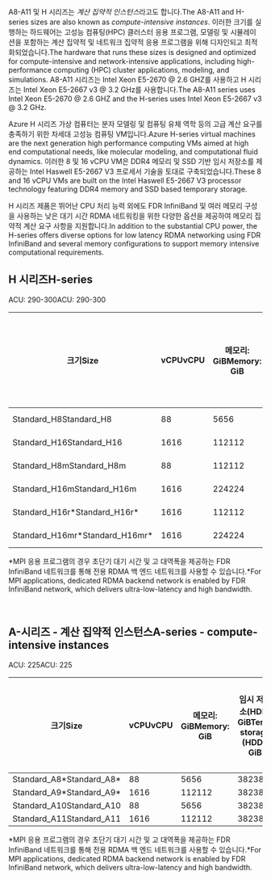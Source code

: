 <!-- A-series - compute-intensive instances, H-series -->

<span data-ttu-id="65bf7-101">A8-A11 및 H 시리즈는 *계산 집약적 인스턴스*라고도 합니다.</span><span class="sxs-lookup"><span data-stu-id="65bf7-101">The A8-A11 and H-series sizes are also known as *compute-intensive instances*.</span></span> <span data-ttu-id="65bf7-102">이러한 크기를 실행하는 하드웨어는 고성능 컴퓨팅(HPC) 클러스터 응용 프로그램, 모델링 및 시뮬레이션을 포함하는 계산 집약적 및 네트워크 집약적 응용 프로그램을 위해 디자인되고 최적화되었습니다.</span><span class="sxs-lookup"><span data-stu-id="65bf7-102">The hardware that runs these sizes is designed and optimized for compute-intensive and network-intensive applications, including high-performance computing (HPC) cluster applications, modeling, and simulations.</span></span> <span data-ttu-id="65bf7-103">A8-A11 시리즈는 Intel Xeon E5-2670 @ 2.6 GHZ를 사용하고 H 시리즈는 Intel Xeon E5-2667 v3 @ 3.2 GHz를 사용합니다.</span><span class="sxs-lookup"><span data-stu-id="65bf7-103">The A8-A11 series uses Intel Xeon E5-2670 @ 2.6 GHZ and the H-series uses Intel Xeon E5-2667 v3 @ 3.2 GHz.</span></span> 

<span data-ttu-id="65bf7-104">Azure H 시리즈 가상 컴퓨터는 분자 모델링 및 컴퓨팅 유체 역학 등의 고급 계산 요구를 충족하기 위한 차세대 고성능 컴퓨팅 VM입니다.</span><span class="sxs-lookup"><span data-stu-id="65bf7-104">Azure H-series virtual machines are the next generation high performance computing VMs aimed at high end computational needs, like molecular modeling, and computational fluid dynamics.</span></span> <span data-ttu-id="65bf7-105">이러한 8 및 16 vCPU VM은 DDR4 메모리 및 SSD 기반 임시 저장소를 제공하는 Intel Haswell E5-2667 V3 프로세서 기술을 토대로 구축되었습니다.</span><span class="sxs-lookup"><span data-stu-id="65bf7-105">These 8 and 16 vCPU VMs are built on the Intel Haswell E5-2667 V3 processor technology featuring DDR4 memory and SSD based temporary storage.</span></span> 

<span data-ttu-id="65bf7-106">H 시리즈 제품은 뛰어난 CPU 처리 능력 외에도 FDR InfiniBand 및 여러 메모리 구성을 사용하는 낮은 대기 시간 RDMA 네트워킹을 위한 다양한 옵션을 제공하여 메모리 집약적 계산 요구 사항을 지원합니다.</span><span class="sxs-lookup"><span data-stu-id="65bf7-106">In addition to the substantial CPU power, the H-series offers diverse options for low latency RDMA networking using FDR InfiniBand and several memory configurations to support memory intensive computational requirements.</span></span>



## <a name="h-series"></a><span data-ttu-id="65bf7-107">H 시리즈</span><span class="sxs-lookup"><span data-stu-id="65bf7-107">H-series</span></span>

<span data-ttu-id="65bf7-108">ACU: 290-300</span><span class="sxs-lookup"><span data-stu-id="65bf7-108">ACU: 290-300</span></span>

| <span data-ttu-id="65bf7-109">크기</span><span class="sxs-lookup"><span data-stu-id="65bf7-109">Size</span></span> | <span data-ttu-id="65bf7-110">vCPU</span><span class="sxs-lookup"><span data-stu-id="65bf7-110">vCPU</span></span> | <span data-ttu-id="65bf7-111">메모리: GiB</span><span class="sxs-lookup"><span data-stu-id="65bf7-111">Memory: GiB</span></span> | <span data-ttu-id="65bf7-112">임시 저장소(SSD) GiB</span><span class="sxs-lookup"><span data-stu-id="65bf7-112">Temp storage (SSD) GiB</span></span> | <span data-ttu-id="65bf7-113">최대 데이터 디스크 수</span><span class="sxs-lookup"><span data-stu-id="65bf7-113">Max data disks</span></span> | <span data-ttu-id="65bf7-114">최대 디스크 처리량: IOPS</span><span class="sxs-lookup"><span data-stu-id="65bf7-114">Max disk throughput: IOPS</span></span> | <span data-ttu-id="65bf7-115">최대 NIC 수</span><span class="sxs-lookup"><span data-stu-id="65bf7-115">Max NICs</span></span> |
| --- | --- | --- | --- | --- | --- | --- |
| <span data-ttu-id="65bf7-116">Standard_H8</span><span class="sxs-lookup"><span data-stu-id="65bf7-116">Standard_H8</span></span> |<span data-ttu-id="65bf7-117">8</span><span class="sxs-lookup"><span data-stu-id="65bf7-117">8</span></span> |<span data-ttu-id="65bf7-118">56</span><span class="sxs-lookup"><span data-stu-id="65bf7-118">56</span></span> |<span data-ttu-id="65bf7-119">1000</span><span class="sxs-lookup"><span data-stu-id="65bf7-119">1000</span></span> |<span data-ttu-id="65bf7-120">16</span><span class="sxs-lookup"><span data-stu-id="65bf7-120">16</span></span> |<span data-ttu-id="65bf7-121">16 x 500</span><span class="sxs-lookup"><span data-stu-id="65bf7-121">16 x 500</span></span> |<span data-ttu-id="65bf7-122">2</span><span class="sxs-lookup"><span data-stu-id="65bf7-122">2</span></span>  |
| <span data-ttu-id="65bf7-123">Standard_H16</span><span class="sxs-lookup"><span data-stu-id="65bf7-123">Standard_H16</span></span> |<span data-ttu-id="65bf7-124">16</span><span class="sxs-lookup"><span data-stu-id="65bf7-124">16</span></span> |<span data-ttu-id="65bf7-125">112</span><span class="sxs-lookup"><span data-stu-id="65bf7-125">112</span></span> |<span data-ttu-id="65bf7-126">2000</span><span class="sxs-lookup"><span data-stu-id="65bf7-126">2000</span></span> |<span data-ttu-id="65bf7-127">32</span><span class="sxs-lookup"><span data-stu-id="65bf7-127">32</span></span> |<span data-ttu-id="65bf7-128">32 x 500</span><span class="sxs-lookup"><span data-stu-id="65bf7-128">32 x 500</span></span> |<span data-ttu-id="65bf7-129">4</span><span class="sxs-lookup"><span data-stu-id="65bf7-129">4</span></span> |
| <span data-ttu-id="65bf7-130">Standard_H8m</span><span class="sxs-lookup"><span data-stu-id="65bf7-130">Standard_H8m</span></span> |<span data-ttu-id="65bf7-131">8</span><span class="sxs-lookup"><span data-stu-id="65bf7-131">8</span></span> |<span data-ttu-id="65bf7-132">112</span><span class="sxs-lookup"><span data-stu-id="65bf7-132">112</span></span> |<span data-ttu-id="65bf7-133">1000</span><span class="sxs-lookup"><span data-stu-id="65bf7-133">1000</span></span> |<span data-ttu-id="65bf7-134">16</span><span class="sxs-lookup"><span data-stu-id="65bf7-134">16</span></span> |<span data-ttu-id="65bf7-135">16 x 500</span><span class="sxs-lookup"><span data-stu-id="65bf7-135">16 x 500</span></span> |<span data-ttu-id="65bf7-136">2</span><span class="sxs-lookup"><span data-stu-id="65bf7-136">2</span></span>  |
| <span data-ttu-id="65bf7-137">Standard_H16m</span><span class="sxs-lookup"><span data-stu-id="65bf7-137">Standard_H16m</span></span> |<span data-ttu-id="65bf7-138">16</span><span class="sxs-lookup"><span data-stu-id="65bf7-138">16</span></span> |<span data-ttu-id="65bf7-139">224</span><span class="sxs-lookup"><span data-stu-id="65bf7-139">224</span></span> |<span data-ttu-id="65bf7-140">2000</span><span class="sxs-lookup"><span data-stu-id="65bf7-140">2000</span></span> |<span data-ttu-id="65bf7-141">32</span><span class="sxs-lookup"><span data-stu-id="65bf7-141">32</span></span> |<span data-ttu-id="65bf7-142">32 x 500</span><span class="sxs-lookup"><span data-stu-id="65bf7-142">32 x 500</span></span> |<span data-ttu-id="65bf7-143">4</span><span class="sxs-lookup"><span data-stu-id="65bf7-143">4</span></span>  |
| <span data-ttu-id="65bf7-144">Standard_H16r*</span><span class="sxs-lookup"><span data-stu-id="65bf7-144">Standard_H16r*</span></span> |<span data-ttu-id="65bf7-145">16</span><span class="sxs-lookup"><span data-stu-id="65bf7-145">16</span></span> |<span data-ttu-id="65bf7-146">112</span><span class="sxs-lookup"><span data-stu-id="65bf7-146">112</span></span> |<span data-ttu-id="65bf7-147">2000</span><span class="sxs-lookup"><span data-stu-id="65bf7-147">2000</span></span> |<span data-ttu-id="65bf7-148">32</span><span class="sxs-lookup"><span data-stu-id="65bf7-148">32</span></span> |<span data-ttu-id="65bf7-149">32 x 500</span><span class="sxs-lookup"><span data-stu-id="65bf7-149">32 x 500</span></span> |<span data-ttu-id="65bf7-150">4</span><span class="sxs-lookup"><span data-stu-id="65bf7-150">4</span></span>  |
| <span data-ttu-id="65bf7-151">Standard_H16mr*</span><span class="sxs-lookup"><span data-stu-id="65bf7-151">Standard_H16mr*</span></span> |<span data-ttu-id="65bf7-152">16</span><span class="sxs-lookup"><span data-stu-id="65bf7-152">16</span></span> |<span data-ttu-id="65bf7-153">224</span><span class="sxs-lookup"><span data-stu-id="65bf7-153">224</span></span> |<span data-ttu-id="65bf7-154">2000</span><span class="sxs-lookup"><span data-stu-id="65bf7-154">2000</span></span> |<span data-ttu-id="65bf7-155">32</span><span class="sxs-lookup"><span data-stu-id="65bf7-155">32</span></span> |<span data-ttu-id="65bf7-156">32 x 500</span><span class="sxs-lookup"><span data-stu-id="65bf7-156">32 x 500</span></span> |<span data-ttu-id="65bf7-157">4</span><span class="sxs-lookup"><span data-stu-id="65bf7-157">4</span></span> |

<span data-ttu-id="65bf7-158">*MPI 응용 프로그램의 경우 초단기 대기 시간 및 고 대역폭을 제공하는 FDR InfiniBand 네트워크를 통해 전용 RDMA 백 엔드 네트워크를 사용할 수 있습니다.</span><span class="sxs-lookup"><span data-stu-id="65bf7-158">*For MPI applications, dedicated RDMA backend network is enabled by FDR InfiniBand network, which delivers ultra-low-latency and high bandwidth.</span></span>

<br>



## <a name="a-series---compute-intensive-instances"></a><span data-ttu-id="65bf7-159">A-시리즈 - 계산 집약적 인스턴스</span><span class="sxs-lookup"><span data-stu-id="65bf7-159">A-series - compute-intensive instances</span></span>

<span data-ttu-id="65bf7-160">ACU: 225</span><span class="sxs-lookup"><span data-stu-id="65bf7-160">ACU: 225</span></span>

| <span data-ttu-id="65bf7-161">크기</span><span class="sxs-lookup"><span data-stu-id="65bf7-161">Size</span></span> | <span data-ttu-id="65bf7-162">vCPU</span><span class="sxs-lookup"><span data-stu-id="65bf7-162">vCPU</span></span> | <span data-ttu-id="65bf7-163">메모리: GiB</span><span class="sxs-lookup"><span data-stu-id="65bf7-163">Memory: GiB</span></span> | <span data-ttu-id="65bf7-164">임시 저장소(HDD) GiB</span><span class="sxs-lookup"><span data-stu-id="65bf7-164">Temp storage (HDD): GiB</span></span> | <span data-ttu-id="65bf7-165">최대 데이터 디스크 수</span><span class="sxs-lookup"><span data-stu-id="65bf7-165">Max data disks</span></span> | <span data-ttu-id="65bf7-166">최대 데이터 디스크 처리량: IOPS</span><span class="sxs-lookup"><span data-stu-id="65bf7-166">Max data disk throughput: IOPS</span></span> | <span data-ttu-id="65bf7-167">최대 NIC 수</span><span class="sxs-lookup"><span data-stu-id="65bf7-167">Max NICs</span></span>|
| --- | --- | --- | --- | --- | --- | --- |
| <span data-ttu-id="65bf7-168">Standard_A8*</span><span class="sxs-lookup"><span data-stu-id="65bf7-168">Standard_A8*</span></span> |<span data-ttu-id="65bf7-169">8</span><span class="sxs-lookup"><span data-stu-id="65bf7-169">8</span></span> |<span data-ttu-id="65bf7-170">56</span><span class="sxs-lookup"><span data-stu-id="65bf7-170">56</span></span> |<span data-ttu-id="65bf7-171">382</span><span class="sxs-lookup"><span data-stu-id="65bf7-171">382</span></span> |<span data-ttu-id="65bf7-172">16</span><span class="sxs-lookup"><span data-stu-id="65bf7-172">16</span></span> |<span data-ttu-id="65bf7-173">16x500</span><span class="sxs-lookup"><span data-stu-id="65bf7-173">16x500</span></span> |<span data-ttu-id="65bf7-174">2</span><span class="sxs-lookup"><span data-stu-id="65bf7-174">2</span></span> |
| <span data-ttu-id="65bf7-175">Standard_A9*</span><span class="sxs-lookup"><span data-stu-id="65bf7-175">Standard_A9*</span></span> |<span data-ttu-id="65bf7-176">16</span><span class="sxs-lookup"><span data-stu-id="65bf7-176">16</span></span> |<span data-ttu-id="65bf7-177">112</span><span class="sxs-lookup"><span data-stu-id="65bf7-177">112</span></span> |<span data-ttu-id="65bf7-178">382</span><span class="sxs-lookup"><span data-stu-id="65bf7-178">382</span></span> |<span data-ttu-id="65bf7-179">16</span><span class="sxs-lookup"><span data-stu-id="65bf7-179">16</span></span> |<span data-ttu-id="65bf7-180">16x500</span><span class="sxs-lookup"><span data-stu-id="65bf7-180">16x500</span></span> |<span data-ttu-id="65bf7-181">4</span><span class="sxs-lookup"><span data-stu-id="65bf7-181">4</span></span> |
| <span data-ttu-id="65bf7-182">Standard_A10</span><span class="sxs-lookup"><span data-stu-id="65bf7-182">Standard_A10</span></span> |<span data-ttu-id="65bf7-183">8</span><span class="sxs-lookup"><span data-stu-id="65bf7-183">8</span></span> |<span data-ttu-id="65bf7-184">56</span><span class="sxs-lookup"><span data-stu-id="65bf7-184">56</span></span> |<span data-ttu-id="65bf7-185">382</span><span class="sxs-lookup"><span data-stu-id="65bf7-185">382</span></span> |<span data-ttu-id="65bf7-186">16</span><span class="sxs-lookup"><span data-stu-id="65bf7-186">16</span></span> |<span data-ttu-id="65bf7-187">16x500</span><span class="sxs-lookup"><span data-stu-id="65bf7-187">16x500</span></span> |<span data-ttu-id="65bf7-188">2</span><span class="sxs-lookup"><span data-stu-id="65bf7-188">2</span></span>  |
| <span data-ttu-id="65bf7-189">Standard_A11</span><span class="sxs-lookup"><span data-stu-id="65bf7-189">Standard_A11</span></span> |<span data-ttu-id="65bf7-190">16</span><span class="sxs-lookup"><span data-stu-id="65bf7-190">16</span></span> |<span data-ttu-id="65bf7-191">112</span><span class="sxs-lookup"><span data-stu-id="65bf7-191">112</span></span> |<span data-ttu-id="65bf7-192">382</span><span class="sxs-lookup"><span data-stu-id="65bf7-192">382</span></span> |<span data-ttu-id="65bf7-193">16</span><span class="sxs-lookup"><span data-stu-id="65bf7-193">16</span></span> |<span data-ttu-id="65bf7-194">16x500</span><span class="sxs-lookup"><span data-stu-id="65bf7-194">16x500</span></span> |<span data-ttu-id="65bf7-195">4</span><span class="sxs-lookup"><span data-stu-id="65bf7-195">4</span></span> |

<span data-ttu-id="65bf7-196">*MPI 응용 프로그램의 경우 초단기 대기 시간 및 고 대역폭을 제공하는 FDR InfiniBand 네트워크를 통해 전용 RDMA 백 엔드 네트워크를 사용할 수 있습니다.</span><span class="sxs-lookup"><span data-stu-id="65bf7-196">*For MPI applications, dedicated RDMA backend network is enabled by FDR InfiniBand network, which delivers ultra-low-latency and high bandwidth.</span></span>

<br>




